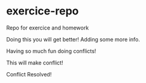 # exercice-repo
Repo for exercice and homework

Doing this you will get better!
Adding some more info.

Having so much fun doing conflicts!

This will make conflict!

Conflict Resolved!
